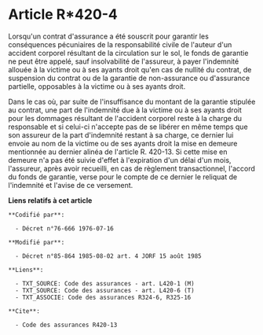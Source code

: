 # Article R*420-4

Lorsqu'un contrat d'assurance a été souscrit pour garantir les conséquences pécuniaires de la responsabilité civile de
l'auteur d'un accident corporel résultant de la circulation sur le sol, le fonds de garantie ne peut être appelé, sauf
insolvabilité de l'assureur, à payer l'indemnité allouée à la victime ou à ses ayants droit qu'en cas de nullité du contrat,
de suspension du contrat ou de la garantie de non-assurance ou d'assurance partielle, opposables à la victime ou à ses ayants
droit.

Dans le cas où, par suite de l'insuffisance du montant de la garantie stipulée au contrat, une part de l'indemnité due à la
victime ou à ses ayants droit pour les dommages résultant de l'accident corporel reste à la charge du responsable et si
celui-ci n'accepte pas de se libérer en même temps que son assureur de la part d'indemnité restant à sa charge, ce dernier
lui envoie au nom de la victime ou de ses ayants droit la mise en demeure mentionnée au dernier alinéa de l'article R.
420-13. Si cette mise en demeure n'a pas été suivie d'effet à l'expiration d'un délai d'un mois, l'assureur, après avoir
recueilli, en cas de règlement transactionnel, l'accord du fonds de garantie, verse pour le compte de ce dernier le reliquat
de l'indemnité et l'avise de ce versement.

**Liens relatifs à cet article**

	**Codifié par**:

	  - Décret n°76-666 1976-07-16

	**Modifié par**:

	  - Décret n°85-864 1985-08-02 art. 4 JORF 15 août 1985

	**Liens**:

	  - TXT_SOURCE: Code des assurances - art. L420-1 (M)
	  - TXT_SOURCE: Code des assurances - art. L420-6 (T)
	  - TXT_ASSOCIE: Code des assurances R324-6, R325-16

	**Cite**:

	  - Code des assurances R420-13
